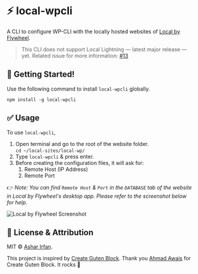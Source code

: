 # ⚡ local-wpcli
A CLI to configure WP-CLI with the locally hosted websites of [Local by Flywheel](https://local.getflywheel.com/).

> This CLI does not support Local Lightning — latest major release — yet. Related issue for more information: [#13](https://github.com/asharirfan/local-wpcli/issues/13)

## 🚀 Getting Started!
Use the following command to install `local-wpcli` globally.

```node
npm install -g local-wpcli
```

## ✅ Usage
To use `local-wpcli`,

1. Open terminal and go to the root of the website folder.<br>	`cd ~/local-sites/local-wp/`
2. Type `local-wpcli` & press enter.
3. Before creating the configuration files, it will ask for:
	1. Remote Host (IP Address)
	2. Remote Port

👉 *Note: You can find `Remote Host` & `Port` in the `DATABASE` tab of the website in Local by Flywheel's desktop app. Please refer to the screenshot below for help.*

![](https://i.imgur.com/W9JhPvI.png "Local by Flywheel Screenshot")

## 🎩 License & Attribution
MIT &copy; [Ashar Irfan](https://asharirfan.com).

This project is inspired by [Create Guten Block](https://github.com/ahmadawais/create-guten-block). Thank you [Ahmad Awais](https://twitter.com/MrAhmadAwais) for Create Guten Block. It rocks 🤘
